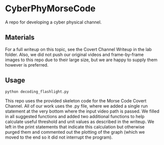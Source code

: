# CyberPhyMorseCode

A repo for developing a cyber physical channel.

## Materials

For a full writeup on this topic, see the Covert Channel Writeup in the lab folder. Also, we did not push our original videos and frame-by-frame images to this repo due to their large size, but we are happy to supply them however is preferred.

## Usage

`python decoding_flashlight.py`

This repo uses the provided skeleton code for the Morse Code Covert Channel. All of our work uses the .py file, where we added a single run statement at the very bottom where the input video path is passed. We filled in all suggested functions and added two additional functions to help calculate useful threshold and unit values as described in the writeup. We left in the print statements that indicate this calculation but otherwise purged them and commented out the plotting of the graph (which we moved to the end so it did not interrupt the program).